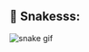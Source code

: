## 🐍 Snakesss:

![snake gif](https://github.com/YOUR_USERNAME/YOUR_USERNAME/blob/output/github-contribution-grid-snake.gif)
